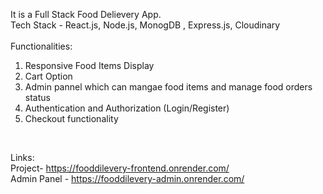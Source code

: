 It is a Full Stack Food Delievery App. </br>
Tech Stack - React.js, Node.js, MonogDB , Express.js, Cloudinary  </br> </br>
Functionalities: </br>
1) Responsive Food Items Display </br>
2) Cart Option </br>
3) Admin pannel which can mangae food items and manage food orders status </br>
4) Authentication and Authorization (Login/Register) </br>
5) Checkout functionality </br>
 </br>

Links: </br>
Project- https://fooddilevery-frontend.onrender.com/ </br>
Admin Panel - https://fooddilevery-admin.onrender.com/ </br>


